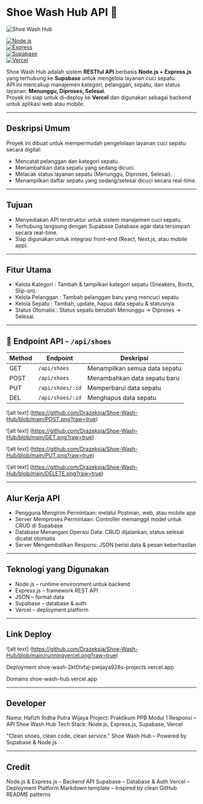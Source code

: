 # Shoe Wash Hub API 👟

![Shoe Wash Hub](https://img.shields.io/badge/Shoe_Wash_Hub-API-blue)

[![Node.js](https://img.shields.io/badge/Node.js-18.x-green)](https://nodejs.org/)  
[![Express](https://img.shields.io/badge/Express-4.x-lightgrey)](https://expressjs.com/)  
[![Supabase](https://img.shields.io/badge/Supabase-1.x-blueviolet)](https://supabase.com/)  
[![Vercel](https://img.shields.io/badge/Vercel-Deployment-black)](https://vercel.com/)  

Shoe Wash Hub adalah sistem **RESTful API** berbasis **Node.js + Express.js** yang terhubung ke **Supabase** untuk mengelola layanan cuci sepatu.  
API ini mencakup manajemen kategori, pelanggan, sepatu, dan status layanan: **Menunggu, Diproses, Selesai**.  
Proyek ini siap untuk di-deploy ke **Vercel** dan digunakan sebagai backend untuk aplikasi web atau mobile.

---

## Deskripsi Umum
Proyek ini dibuat untuk mempermudah pengelolaan layanan cuci sepatu secara digital:

- Mencatat pelanggan dan kategori sepatu.
- Menambahkan data sepatu yang sedang dicuci.
- Melacak status layanan sepatu (Menunggu, Diproses, Selesai).
- Menampilkan daftar sepatu yang sedang/selesai dicuci secara real-time.

---

## Tujuan
- Menyediakan API terstruktur untuk sistem manajemen cuci sepatu.
- Terhubung langsung dengan Supabase Database agar data tersimpan secara real-time.
- Siap digunakan untuk integrasi front-end (React, Next.js, atau mobile app).

---

## Fitur Utama

- Kelola Kategori  : Tambah & tampilkan kategori sepatu (Sneakers, Boots, Slip-on).  
- Kelola Pelanggan : Tambah pelanggan baru yang mencuci sepatu.  
- Kelola Sepatu    : Tambah, update, hapus data sepatu & statusnya.  
- Status Otomatis  : Status sepatu berubah Menunggu → Diproses → Selesai.

---

## 🔌 Endpoint API - `/api/shoes`

| Method | Endpoint         | Deskripsi                       |
|--------|------------------|---------------------------------|
| GET    | `/api/shoes`     | Menampilkan semua data sepatu   | 
| POST   | `/api/shoes`     | Menambahkan data sepatu baru    | 
| PUT    | `/api/shoes/:id` | Memperbarui data sepatu         | 
| DEL    | `/api/shoes/:id` | Menghapus data sepatu           | 

![alt text] (https://github.com/Drazeksja/Shoe-Wash-Hub/blob/main/POST.png?raw=true)

![alt text] (https://github.com/Drazeksja/Shoe-Wash-Hub/blob/main/GET.png?raw=true)

![alt text] (https://github.com/Drazeksja/Shoe-Wash-Hub/blob/main/PUT.png?raw=true)

![alt text] (https://github.com/Drazeksja/Shoe-Wash-Hub/blob/main/DELETE.png?raw=true)

---

## Alur Kerja API

- Pengguna Mengirim Permintaan: melalui Postman, web, atau mobile app
- Server Memproses Permintaan: Controller memanggil model untuk CRUD di Supabase
- Database Menangani Operasi Data: CRUD dijalankan, status selesai dicatat otomatis
- Server Mengembalikan Respons: JSON berisi data & pesan keberhasilan

---

## Teknologi yang Digunakan

- Node.js – runtime environment untuk backend
- Express.js – framework REST API
- JSON – format data
- Supabase – database & auth
- Vercel – deployment platform

---

## Link Deploy

![alt text] (https://github.com/Drazeksja/Shoe-Wash-Hub/blob/main/runningvercel.png?raw=true)

Deployment
shoe-wash-2kt0lvfaj-pwijaya928s-projects.vercel.app

Domains
shoe-wash-hub.vercel.app

---

## Developer

Nama: Hafizh Ridha Putra Wijaya
Project: Praktikum PPB Modul 1 Responsi – API Shoe Wash Hub
Tech Stack: Node.js, Express.js, Supabase, Vercel

"Clean shoes, clean code, clean service."
Shoe Wash Hub – Powered by Supabase & Node.js

---

## Credit

Node.js & Express.js – Backend API
Supabase – Database & Auth
Vercel – Deployment Platform
Markdown template – Inspired by clean GitHub README patterns


